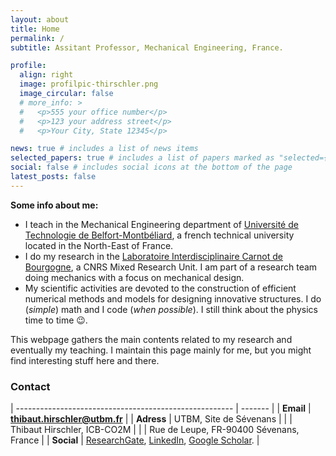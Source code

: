 ```yaml
---
layout: about
title: Home
permalink: /
subtitle: Assitant Professor, Mechanical Engineering, France.

profile:
  align: right
  image: profilpic-thirschler.png
  image_circular: false
  # more_info: >
  #   <p>555 your office number</p>
  #   <p>123 your address street</p>
  #   <p>Your City, State 12345</p>

news: true # includes a list of news items
selected_papers: true # includes a list of papers marked as "selected={true}"
social: false # includes social icons at the bottom of the page
latest_posts: false
---
```


**Some info about me:**
* I teach in the Mechanical Engineering department of <a href='https://www.utbm.fr/'>Université de Technologie de Belfort-Montbéliard</a>, a french technical university located in the North-East of France. 
* I do my research in the <a href='https://icb.u-bourgogne.fr/en/home-page/homepage/'>Laboratoire Interdisciplinaire Carnot de Bourgogne</a>, a CNRS Mixed Research Unit. I am part of a research team doing mechanics with a focus on mechanical design.
* My scientific activities are devoted to the construction of efficient numerical methods and models for designing innovative structures. 
  I do (*simple*) math and I code (*when possible*). I still think about the physics time to time 😉.


This webpage gathers the main contents related to my research and eventually my teaching. I maintain this page mainly for me, but you might find interesting stuff here and there. 

### Contact

| ------------------------------------------------------ | ------- |
| <i class="fa-regular fa-paper-plane"></i> **Email**    | [**thibaut.hirschler@utbm.fr**](mailto:thibaut.hirschler@utbm.fr) |
| <i class="fa-solid fa-envelope-open-text"></i> **Adress** | UTBM, Site de Sévenans      |
|          | Thibaut Hirschler, ICB-CO2M |
|          | Rue de Leupe, FR-90400 Sévenans, France |
| <i class="fa-regular fa-circle-user"></i> **Social** | [ResearchGate](https://www.researchgate.net/profile/Thibaut-Hirschler), [LinkedIn](https://www.linkedin.com/in/thirschler/), [Google Scholar](https://scholar.google.fr/citations?user=cHqQRSIAAAAJ&hl=en). |

<p></p>
